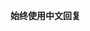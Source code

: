 <!------------------------------------------------------------------------------------
   Add Rules to this file or a short description and have Kiro refine them for you:   
-------------------------------------------------------------------------------------> 
**始终使用中文回复**